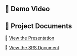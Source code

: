 ## 📂 Demo Video  



## 📑 Project Documents  

📂 [View the Presentation](https://docs.google.com/presentation/d/1OEAqQtyAHbHdoBCRXxpyEBi57IrHpZAg/view)  


📜 [View the SRS Document](https://docs.google.com/document/d/1Wku2iow2ioKw381N5P5EqeczfXQU2-1V/view)  
